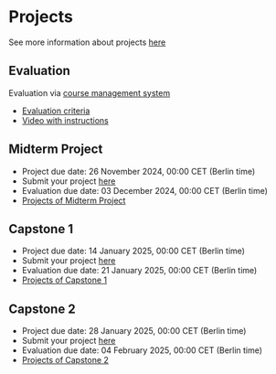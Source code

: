 # Projects

See more information about projects [here](../../projects/)

## Evaluation

Evaluation via [course management system](https://courses.datatalks.club/ml-zoomcamp-2024/)

* [Evaluation criteria](https://docs.google.com/spreadsheets/d/e/2PACX-1vQCwqAtkjl07MTW-SxWUK9GUvMQ3Pv_fF8UadcuIYLgHa0PlNu9BRWtfLgivI8xSCncQs82HDwGXSm3/pubhtml)
* [Video with instructions](https://www.loom.com/share/4f5c155c550e48ddb54b71ba76516b04)


## Midterm Project

- Project due date: 26 November 2024, 00:00 CET (Berlin time)
- Submit your project [here](https://courses.datatalks.club/ml-zoomcamp-2024/project/midterm)
- Evaluation due date: 03 December 2024, 00:00 CET (Berlin time)
- [Projects of Midterm Project](https://courses.datatalks.club/ml-zoomcamp-2024/project/midterm/list)


## Capstone 1

- Project due date: 14 January 2025, 00:00 CET (Berlin time)
- Submit your project [here](https://courses.datatalks.club/ml-zoomcamp-2024/project/capstone1)
- Evaluation due date: 21 January 2025, 00:00 CET (Berlin time)
- [Projects of Capstone 1](https://courses.datatalks.club/ml-zoomcamp-2024/project/capstone1/list)

## Capstone 2

- Project due date: 28 January 2025, 00:00 CET (Berlin time)
- Submit your project [here](https://courses.datatalks.club/ml-zoomcamp-2024/project/capstone2)
- Evaluation due date: 04 February 2025, 00:00 CET (Berlin time)
- [Projects of Capstone 2](https://courses.datatalks.club/ml-zoomcamp-2024/project/capstone2/list)
